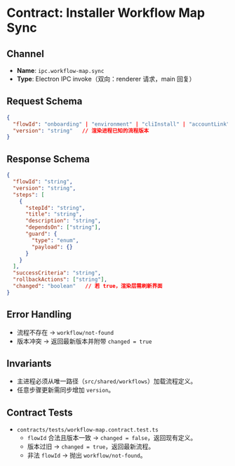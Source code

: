 # Contract: Installer Workflow Map Sync

## Channel
- **Name**: `ipc.workflow-map.sync`
- **Type**: Electron IPC invoke（双向：renderer 请求，main 回复）

## Request Schema
```json
{
  "flowId": "onboarding" | "environment" | "cliInstall" | "accountLink",
  "version": "string"   // 渲染进程已知的流程版本
}
```

## Response Schema
```json
{
  "flowId": "string",
  "version": "string",
  "steps": [
    {
      "stepId": "string",
      "title": "string",
      "description": "string",
      "dependsOn": ["string"],
      "guard": {
        "type": "enum",
        "payload": {}
      }
    }
  ],
  "successCriteria": "string",
  "rollbackActions": ["string"],
  "changed": "boolean"   // 若 true，渲染层需刷新界面
}
```

## Error Handling
- 流程不存在 → `workflow/not-found`
- 版本冲突 → 返回最新版本并附带 `changed = true`

## Invariants
- 主进程必须从唯一路径（`src/shared/workflows`）加载流程定义。
- 任意步骤更新需同步增加 `version`。

## Contract Tests
- `contracts/tests/workflow-map.contract.test.ts`
  - `flowId` 合法且版本一致 → `changed = false`，返回现有定义。
  - 版本过旧 → `changed = true`，返回最新流程。
  - 非法 `flowId` → 抛出 `workflow/not-found`。

